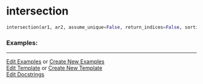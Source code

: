 # <a id="McUtils.Numputils.SetOps.intersection">intersection</a>

```python
intersection(ar1, ar2, assume_unique=False, return_indices=False, sortings=None, union_sorting=None): 
```
 

### Examples: 



___

[Edit Examples](https://github.com/McCoyGroup/McUtils/edit/edit/ci/examples/ci/docs/McUtils/Numputils/SetOps/intersection.md) or 
[Create New Examples](https://github.com/McCoyGroup/McUtils/new/edit/?filename=ci/examples/ci/docs/McUtils/Numputils/SetOps/intersection.md) <br/>
[Edit Template](https://github.com/McCoyGroup/McUtils/edit/edit/ci/docs/ci/docs/McUtils/Numputils/SetOps/intersection.md) or 
[Create New Template](https://github.com/McCoyGroup/McUtils/new/edit/?filename=ci/docs/templates/ci/docs/McUtils/Numputils/SetOps/intersection.md) <br/>
[Edit Docstrings](https://github.com/McCoyGroup/McUtils/edit/edit/McUtils/Numputils/SetOps.py?message=Update%20Docs)
